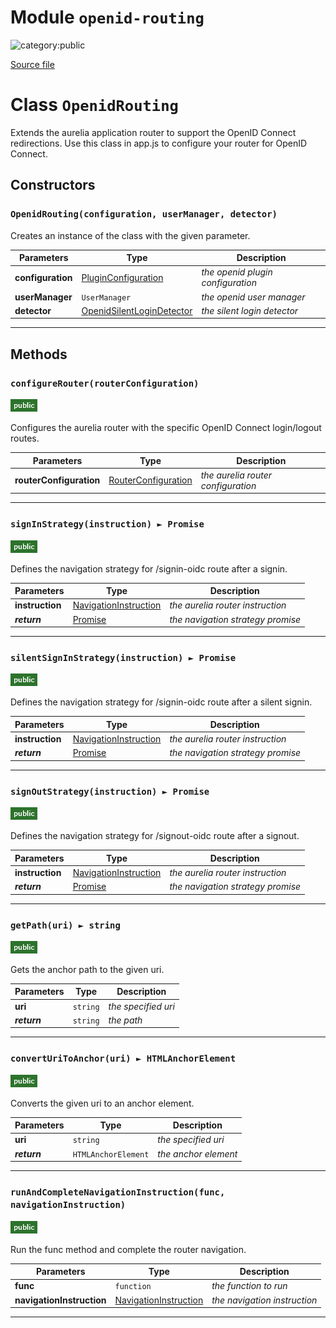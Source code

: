 # Module `openid-routing`

![category:public](https://img.shields.io/badge/category-public-FF5000.svg?style=flat-square)



[Source file](..\src\openid-routing.js)

# Class `OpenidRouting`

Extends the aurelia application router to support the OpenID Connect redirections.
Use this class in app.js to configure your router for OpenID Connect.

## Constructors


### `OpenidRouting(configuration, userManager, detector)`

Creates an instance of the class with the given parameter.

Parameters | Type | Description
--- | --- | ---
__configuration__ | [PluginConfiguration](src_plugin-configuration.md) | *the openid plugin configuration*
__userManager__ | `UserManager` | *the openid user manager*
__detector__ | [OpenidSilentLoginDetector](src_openid-silent-login-detector.md) | *the silent login detector*

---

## Methods

### `configureRouter(routerConfiguration)`

![modifier: public](images/badges/modifier-public.png)

Configures the aurelia router with the specific OpenID Connect login/logout routes.

Parameters | Type | Description
--- | --- | ---
__routerConfiguration__ | [RouterConfiguration](https://aurelia.io/docs/api/router/class/RouterConfiguration) | *the aurelia router configuration*

---

### `signInStrategy(instruction) ► Promise`

![modifier: public](images/badges/modifier-public.png)

Defines the navigation strategy for /signin-oidc route after a signin.

Parameters | Type | Description
--- | --- | ---
__instruction__ | [NavigationInstruction](https://aurelia.io/docs/api/router/class/NavigationInstruction) | *the aurelia router instruction*
__*return*__ | [Promise](https://developer.mozilla.org/en-US/docs/Web/JavaScript/Reference/Global_Objects/Promise) | *the navigation strategy promise*

---

### `silentSignInStrategy(instruction) ► Promise`

![modifier: public](images/badges/modifier-public.png)

Defines the navigation strategy for /signin-oidc route after a silent signin.

Parameters | Type | Description
--- | --- | ---
__instruction__ | [NavigationInstruction](https://aurelia.io/docs/api/router/class/NavigationInstruction) | *the aurelia router instruction*
__*return*__ | [Promise](https://developer.mozilla.org/en-US/docs/Web/JavaScript/Reference/Global_Objects/Promise) | *the navigation strategy promise*

---

### `signOutStrategy(instruction) ► Promise`

![modifier: public](images/badges/modifier-public.png)

Defines the navigation strategy for /signout-oidc route after a signout.

Parameters | Type | Description
--- | --- | ---
__instruction__ | [NavigationInstruction](https://aurelia.io/docs/api/router/class/NavigationInstruction) | *the aurelia router instruction*
__*return*__ | [Promise](https://developer.mozilla.org/en-US/docs/Web/JavaScript/Reference/Global_Objects/Promise) | *the navigation strategy promise*

---

### `getPath(uri) ► string`

![modifier: public](images/badges/modifier-public.png)

Gets the anchor path to the given uri.

Parameters | Type | Description
--- | --- | ---
__uri__ | `string` | *the specified uri*
__*return*__ | `string` | *the path*

---

### `convertUriToAnchor(uri) ► HTMLAnchorElement`

![modifier: public](images/badges/modifier-public.png)

Converts the given uri to an anchor element.

Parameters | Type | Description
--- | --- | ---
__uri__ | `string` | *the specified uri*
__*return*__ | `HTMLAnchorElement` | *the anchor element*

---

### `runAndCompleteNavigationInstruction(func, navigationInstruction)`

![modifier: public](images/badges/modifier-public.png)

Run the func method and complete the router navigation.

Parameters | Type | Description
--- | --- | ---
__func__ | `function` | *the function to run*
__navigationInstruction__ | [NavigationInstruction](https://aurelia.io/docs/api/router/class/NavigationInstruction) | *the navigation instruction*

---
